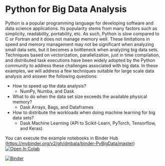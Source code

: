 # Python for Big Data Analysis
Python is a popular programming language for developing software and data science applications. Its popularity stems from many factors such as simplicity, readability, portability, etc. As such, Python is slow compared to C or Fortran and it does not manage memory well. These limitations in speed and memory management may not be significant when analyzing small data sets, but it becomes a bottleneck when analyzing big data sets. Techniques based on vectorization, parallelization, just in time compilation, and distributed task executions have been widely adopted by the Python community to address these challenges associated with big data. In these examples, we will address a few techniques suitable for large scale data analysis and answer the following questions: 
 - How to speed up the data analysis?
   - NumPy, Numba, and Dask
 - What to do when the data set size exceeds the available physical memory? 
   - Dask Arrays, Bags, and Dataframes 
 - How to distribute the workloads when doing machine learning for big data sets?
   - Dask Machine Learning (API to Scikit-Learn, PyTorch, Tensorflow, and Keras)

You can execute the example notebooks in Binder Hub (https://mybinder.org/v2/gh/dmbala/binder-PyBigData/master) 
[![Open In Colab](https://colab.research.google.com/assets/colab-badge.svg)](https://colab.research.google.com/github/dmbala/python-bigData)


[![Binder](http://mybinder.org/badge_logo.svg)](https://mybinder.org/v2/gh/dmbala/binder-PyBigData/main)
